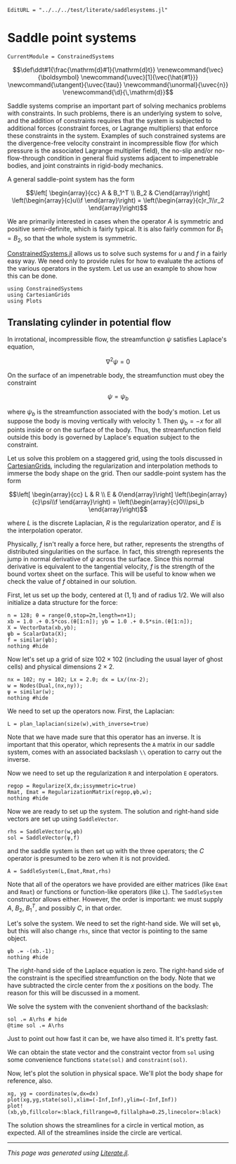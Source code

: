 ```@meta
EditURL = "../../../test/literate/saddlesystems.jl"
```

# Saddle point systems

```@meta
CurrentModule = ConstrainedSystems
```

```math
\def\ddt#1{\frac{\mathrm{d}#1}{\mathrm{d}t}}
\renewcommand{\vec}{\boldsymbol}
\newcommand{\uvec}[1]{\vec{\hat{#1}}}
\newcommand{\utangent}{\uvec{\tau}}
\newcommand{\unormal}{\uvec{n}}
\renewcommand{\d}{\,\mathrm{d}}
```

Saddle systems comprise an important part of solving mechanics problems with
constraints. In such problems, there is an underlying system to solve, and the
addition of constraints requires that the system is subjected to additional
forces (constraint forces, or Lagrange multipliers) that enforce these constraints
in the system. Examples of such constrained systems are the divergence-free
velocity constraint in incompressible flow (for which pressure is the associated
Lagrange multiplier field), the no-slip and/or no-flow-through condition in
general fluid systems adjacent to impenetrable bodies, and joint constraints in
rigid-body mechanics.

A general saddle-point system has the form

$$\left[ \begin{array}{cc} A & B_1^T \\ B_2 & C\end{array}\right] \left(\begin{array}{c}u\\f \end{array}\right) = \left(\begin{array}{c}r_1\\r_2 \end{array}\right)$$

We are primarily interested in cases when the operator $A$ is symmetric and positive semi-definite,
which is fairly typical. It is also fairly common for $B_1 = B_2$, so that the
whole system is symmetric.

[ConstrainedSystems.jl](https://github.com/JuliaIBPM/ConstrainedSystems.jl) allows us to solve such systems for $u$ and $f$ in a fairly easy way.
We need only to provide rules for how to evaluate the actions of the various
operators in the system. Let us use an example to show how this can be done.

````@example saddlesystems
using ConstrainedSystems
using CartesianGrids
using Plots
````

## Translating cylinder in potential flow

In irrotational, incompressible flow, the streamfunction $\psi$ satisfies Laplace's equation,

$$\nabla^2 \psi = 0$$

On the surface of an impenetrable body, the streamfunction must obey the constraint

$$\psi = \psi_b$$

where $\psi_b$ is the streamfunction associated with the body's motion. Let us
suppose the body is moving vertically with velocity 1. Then $\psi_b = -x$ for all
points inside or on the surface of the body. Thus, the streamfunction field outside
this body is governed by Laplace's equation subject to the constraint.

Let us solve this problem on a staggered grid, using the tools discussed in
[CartesianGrids](https://juliaibpm.github.io/CartesianGrids.jl/latest/), including the regularization and interpolation methods to
immerse the body shape on the grid. Then our saddle-point system has the form

$$\left[ \begin{array}{cc} L & R \\ E & 0\end{array}\right] \left(\begin{array}{c}\psi\\f \end{array}\right) = \left(\begin{array}{c}0\\\psi_b \end{array}\right)$$

where $L$ is the discrete Laplacian, $R$ is the regularization operator, and
$E$ is the interpolation operator.

Physically, $f$ isn't really a force here, but
rather, represents the strengths of distributed singularities on the surface.
In fact, this strength represents the jump in normal derivative of $\psi$ across
the surface. Since this normal derivative is equivalent to the tangential velocity,
$f$ is the strength of the bound vortex sheet on the surface. This will be useful
to know when we check the value of $f$ obtained in our solution.

First, let us set up the body, centered at $(1,1)$ and of radius $1/2$. We will
also initialize a data structure for the force:

````@example saddlesystems
n = 128; θ = range(0,stop=2π,length=n+1);
xb = 1.0 .+ 0.5*cos.(θ[1:n]); yb = 1.0 .+ 0.5*sin.(θ[1:n]);
X = VectorData(xb,yb);
ψb = ScalarData(X);
f = similar(ψb);
nothing #hide
````

Now let's set up a grid of size $102\times 102$ (including the usual layer
of ghost cells) and physical dimensions $2\times 2$.

````@example saddlesystems
nx = 102; ny = 102; Lx = 2.0; dx = Lx/(nx-2);
w = Nodes(Dual,(nx,ny));
ψ = similar(w);
nothing #hide
````

We need to set up the operators now. First, the Laplacian:

````@example saddlesystems
L = plan_laplacian(size(w),with_inverse=true)
````

Note that we have made sure that this operator has an inverse. It is important
that this operator, which represents the `A` matrix in our saddle system, comes
with an associated backslash `\\` operation to carry out the inverse.

Now we need to set up the regularization `R` and interpolation `E` operators.

````@example saddlesystems
regop = Regularize(X,dx;issymmetric=true)
Rmat, Emat = RegularizationMatrix(regop,ψb,w);
nothing #hide
````

Now we are ready to set up the system. The solution and right-hand side vectors
are set up using `SaddleVector`.

````@example saddlesystems
rhs = SaddleVector(w,ψb)
sol = SaddleVector(ψ,f)
````

and the saddle system is then set up with the three operators; the $C$ operator
is presumed to be zero when it is not provided.

````@example saddlesystems
A = SaddleSystem(L,Emat,Rmat,rhs)
````

Note that all of the operators we have provided are either matrices (like `Emat` and `Rmat`)
or functions or function-like operators (like `L`). The `SaddleSystem` constructor
allows either. However, the order is important: we must supply $A$, $B_2$, $B_1^T$, and possibly $C$, in that order.

Let's solve the system. We need to set the right-hand side. We will set `ψb`,
but this will also change `rhs`, since that vector is pointing to the same object.

````@example saddlesystems
ψb .= -(xb.-1);
nothing #hide
````

The right-hand side of the Laplace equation is zero. The right-hand side of the
constraint is the specified streamfunction on the body. Note that we have
subtracted the circle center from the $x$ positions on the body. The reason for
this will be discussed in a moment.

We solve the system with the convenient shorthand of the backslash:

````@example saddlesystems
sol .= A\rhs # hide
@time sol .= A\rhs
````

Just to point out how fast it can be, we have also timed it. It's pretty fast.

We can obtain the state vector and the constraint vector from `sol` using some
convenience functions `state(sol)` and `constraint(sol)`.

Now, let's plot the solution in physical space. We'll plot the body shape for
reference, also.

````@example saddlesystems
xg, yg = coordinates(w,dx=dx)
plot(xg,yg,state(sol),xlim=(-Inf,Inf),ylim=(-Inf,Inf))
plot!(xb,yb,fillcolor=:black,fillrange=0,fillalpha=0.25,linecolor=:black)
````

The solution shows the streamlines for a circle in vertical motion, as expected.
All of the streamlines inside the circle are vertical.

---

*This page was generated using [Literate.jl](https://github.com/fredrikekre/Literate.jl).*

